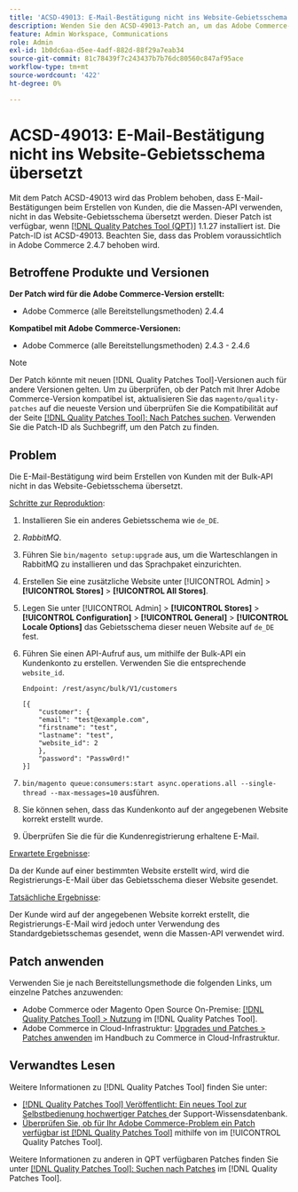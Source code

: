 ```yaml
---
title: 'ACSD-49013: E-Mail-Bestätigung nicht ins Website-Gebietsschema übersetzt'
description: Wenden Sie den ACSD-49013-Patch an, um das Adobe Commerce-Problem zu beheben, bei dem die E-Mail-Bestätigung beim Erstellen von Kunden, die die Massen-API verwenden, nicht in das Website-Gebietsschema übersetzt wird.
feature: Admin Workspace, Communications
role: Admin
exl-id: 1b0dc6aa-d5ee-4adf-882d-88f29a7eab34
source-git-commit: 81c78439f7c243437b7b76dc80560c847af95ace
workflow-type: tm+mt
source-wordcount: '422'
ht-degree: 0%

---
```


# ACSD-49013: E-Mail-Bestätigung nicht ins Website-Gebietsschema übersetzt

Mit dem Patch ACSD-49013 wird das Problem behoben, dass E-Mail-Bestätigungen beim Erstellen von Kunden, die die Massen-API verwenden, nicht in das Website-Gebietsschema übersetzt werden. Dieser Patch ist verfügbar, wenn [[!DNL Quality Patches Tool (QPT)]](https://experienceleague.adobe.com/en/docs/commerce-knowledge-base/kb/announcements/commerce-announcements/magento-quality-patches-released-new-tool-to-self-serve-quality-patches) 1.1.27 installiert ist. Die Patch-ID ist ACSD-49013. Beachten Sie, dass das Problem voraussichtlich in Adobe Commerce 2.4.7 behoben wird.

## Betroffene Produkte und Versionen

**Der Patch wird für die Adobe Commerce-Version erstellt:**

* Adobe Commerce (alle Bereitstellungsmethoden) 2.4.4

**Kompatibel mit Adobe Commerce-Versionen:**

* Adobe Commerce (alle Bereitstellungsmethoden) 2.4.3 - 2.4.6

>[!NOTE]
>
>Der Patch könnte mit neuen [!DNL Quality Patches Tool]-Versionen auch für andere Versionen gelten. Um zu überprüfen, ob der Patch mit Ihrer Adobe Commerce-Version kompatibel ist, aktualisieren Sie das `magento/quality-patches` auf die neueste Version und überprüfen Sie die Kompatibilität auf der Seite [[!DNL Quality Patches Tool]: Nach Patches suchen](https://experienceleague.adobe.com/tools/commerce-quality-patches/index.html). Verwenden Sie die Patch-ID als Suchbegriff, um den Patch zu finden.

## Problem

Die E-Mail-Bestätigung wird beim Erstellen von Kunden mit der Bulk-API nicht in das Website-Gebietsschema übersetzt.

<u>Schritte zur Reproduktion</u>:

1. Installieren Sie ein anderes Gebietsschema wie `de_DE`.
1. *RabbitMQ*.
1. Führen Sie `bin/magento setup:upgrade` aus, um die Warteschlangen in RabbitMQ zu installieren und das Sprachpaket einzurichten.
1. Erstellen Sie eine zusätzliche Website unter [!UICONTROL Admin] > **[!UICONTROL Stores]** > **[!UICONTROL All Stores]**.
1. Legen Sie unter [!UICONTROL Admin] > **[!UICONTROL Stores]** > **[!UICONTROL Configuration]** > **[!UICONTROL General]** > **[!UICONTROL Locale Options]** das Gebietsschema dieser neuen Website auf `de_DE` fest.
1. Führen Sie einen API-Aufruf aus, um mithilfe der Bulk-API ein Kundenkonto zu erstellen. Verwenden Sie die entsprechende `website_id`.

   `Endpoint: /rest/async/bulk/V1/customers`

   ```
   [{
       "customer": {
       "email": "test@example.com",
       "firstname": "test",
       "lastname": "test",
       "website_id": 2
       },
       "password": "Passw0rd!"
   }]
   ```

1. `bin/magento queue:consumers:start async.operations.all --single-thread --max-messages=10` ausführen.
1. Sie können sehen, dass das Kundenkonto auf der angegebenen Website korrekt erstellt wurde.
1. Überprüfen Sie die für die Kundenregistrierung erhaltene E-Mail.

<u>Erwartete Ergebnisse</u>:

Da der Kunde auf einer bestimmten Website erstellt wird, wird die Registrierungs-E-Mail über das Gebietsschema dieser Website gesendet.

<u>Tatsächliche Ergebnisse</u>:

Der Kunde wird auf der angegebenen Website korrekt erstellt, die Registrierungs-E-Mail wird jedoch unter Verwendung des Standardgebietsschemas gesendet, wenn die Massen-API verwendet wird.

## Patch anwenden

Verwenden Sie je nach Bereitstellungsmethode die folgenden Links, um einzelne Patches anzuwenden:

* Adobe Commerce oder Magento Open Source On-Premise: [[!DNL Quality Patches Tool] > Nutzung](/help/tools/quality-patches-tool/usage.md) im [!DNL Quality Patches Tool].
* Adobe Commerce in Cloud-Infrastruktur: [Upgrades und Patches > Patches anwenden](https://experienceleague.adobe.com/docs/commerce-cloud-service/user-guide/develop/upgrade/apply-patches.html) im Handbuch zu Commerce in Cloud-Infrastruktur.

## Verwandtes Lesen

Weitere Informationen zu [!DNL Quality Patches Tool] finden Sie unter:

* [[!DNL Quality Patches Tool] Veröffentlicht: Ein neues Tool zur Selbstbedienung hochwertiger Patches ](https://experienceleague.adobe.com/en/docs/commerce-knowledge-base/kb/announcements/commerce-announcements/magento-quality-patches-released-new-tool-to-self-serve-quality-patches) der Support-Wissensdatenbank.
* [Überprüfen Sie, ob für Ihr Adobe Commerce-Problem ein Patch verfügbar ist [!DNL Quality Patches Tool]](/help/tools/quality-patches-tool/patches-available-in-qpt/check-patch-for-magento-issue-with-magento-quality-patches.md) mithilfe von im [!UICONTROL Quality Patches Tool].


Weitere Informationen zu anderen in QPT verfügbaren Patches finden Sie unter [[!DNL Quality Patches Tool]: Suchen nach Patches](https://experienceleague.adobe.com/tools/commerce-quality-patches/index.html) im [!DNL Quality Patches Tool].
